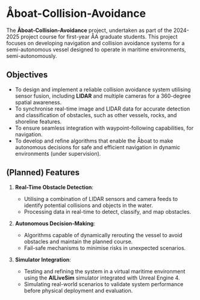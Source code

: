 # Åboat-Collision-Avoidance

The **Åboat-Collision-Avoidance** project, undertaken as part of the 2024-2025 project course for first-year ÅA graduate students. This project focuses on developing navigation and collision avoidance systems for a semi-autonomous vessel designed to operate in maritime environments, semi-autonomously.

## Objectives
- To design and implement a reliable collision avoidance system utilising sensor fusion, including **LIDAR** and multiple cameras for a 360-degree spatial awareness.
- To synchronise real-time image and LIDAR data for accurate detection and classification of obstacles, such as other vessels, rocks, and shoreline features.
- To ensure seamless integration with waypoint-following capabilities, for navigation.
- To develop and refine algorithms that enable the Åboat to make autonomous decisions for safe and efficient navigation in dynamic environments (under supervision).

## (Planned) Features
1. **Real-Time Obstacle Detection**:
   - Utilising a combination of LIDAR sensors and camera feeds to identify potential collisions and objects in the water.
   - Processing data in real-time to detect, classify, and map obstacles.

2. **Autonomous Decision-Making**:
   - Algorithms capable of dynamically rerouting the vessel to avoid obstacles and maintain the planned course.
   - Fail-safe mechanisms to minimise risks in unexpected scenarios.

3. **Simulator Integration**:
   - Testing and refining the system in a virtual maritime environment using the **AILiveSim** simulator integrated with Unreal Engine 4.
   - Simulating real-world scenarios to validate system performance before physical deployment and evaluation.
